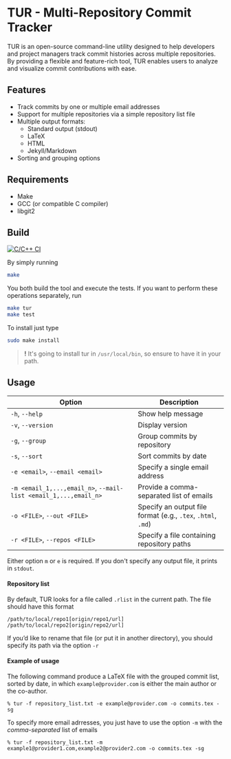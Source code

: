 # TUR - Multi-Repository Commit Tracker

TUR is an open-source command-line utility designed to help developers and project managers track commit histories across multiple repositories. By providing a flexible and feature-rich tool, TUR enables users to analyze and visualize commit contributions with ease.

## Features

* Track commits by one or multiple email addresses
* Support for multiple repositories via a simple repository list file
* Multiple output formats:
    - Standard output (stdout)
    - LaTeX
    - HTML
    - Jekyll/Markdown
* Sorting and grouping options

## Requirements

* Make
* GCC (or compatible C compiler)
* libgit2

## Build

[![C/C++ CI](https://github.com/aestriplex/tur/actions/workflows/c-cpp.yml/badge.svg?branch=main)](https://github.com/aestriplex/tur/actions/workflows/c-cpp.yml)

By simply running
```bash
make
```
You both build the tool and execute the tests. If you want to perform these operations separately, run
```bash
make tur
make test
```
To install just type
```bash
sudo make install
```
> **!** It's going to install tur in `/usr/local/bin`, so ensure to have it in your path.

## Usage

| Option | Description |
|--------|-------------|
| `-h`, `--help` | Show help message |
| `-v`, `--version` | Display version |
| `-g`, `--group` | Group commits by repository |
| `-s`, `--sort` | Sort commits by date |
| `-e <email>`, `--email <email>` | Specify a single email address |
| `-m <email_1,...,email_n>`, `--mail-list <email_1,...,email_n>` | Provide a comma-separated list of emails |
| `-o <FILE>`, `--out <FILE>` | Specify an output file format (e.g., `.tex`, `.html`, `.md`) |
| `-r <FILE>`, `--repos <FILE>` | Specify a file containing repository paths |

Either option `m` or `e` is required. If you don't specify any output file, it prints in `stdout`.

#### Repository list

By default, TUR looks for a file called `.rlist` in the current path. The file should have this format
```
/path/to/local/repo1[origin/repo1/url]
/path/to/local/repo2[origin/repo2/url]
``` 
If you’d like to rename that file (or put it in another directory), you should specify its path via the option `-r`

#### Example of usage

The following command produce a LaTeX file with the grouped commit list, sorted by date, in which `example@provider.com` is either the main author or the co-author.
```
% tur -f repository_list.txt -e example@provider.com -o commits.tex -sg
```
To specify more email adrresses, you just have to use the option `-m` with the *comma-separated* list of emails
```
% tur -f repository_list.txt -m example1@provider1.com,example2@provider2.com -o commits.tex -sg
```
